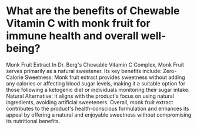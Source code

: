 # What are the benefits of Chewable Vitamin C with monk fruit for immune health and overall well-being?

Monk Fruit Extract In Dr. Berg's Chewable Vitamin C Complex, Monk Fruit serves primarily as a natural sweetener. Its key benefits include: Zero-Calorie Sweetness: Monk fruit extract provides sweetness without adding any calories or affecting blood sugar levels, making it a suitable option for those following a ketogenic diet or individuals monitoring their sugar intake. Natural Alternative: It aligns with the product's focus on using natural ingredients, avoiding artificial sweeteners. Overall, monk fruit extract contributes to the product's health-conscious formulation and enhances its appeal by offering a natural and enjoyable sweetness without compromising its nutritional benefits.